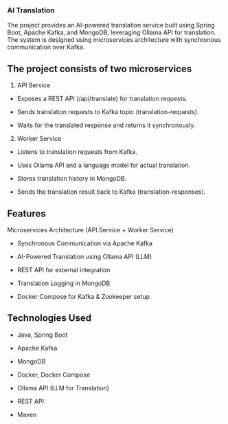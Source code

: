 ### AI Translation
The project provides an AI-powered translation service built using Spring Boot, Apache Kafka, and MongoDB, leveraging Ollama API for translation. The system is designed using microservices architecture with synchronous communication over Kafka.


## The project consists of two microservices

  1) API Service

  - Exposes a REST API (/api/translate) for translation requests.

  - Sends translation requests to Kafka topic (translation-requests).

  - Waits for the translated response and returns it synchronously.

  2) Worker Service

  - Listens to translation requests from Kafka.

  - Uses Ollama API and a language model for actual translation.

  - Stores translation history in MongoDB.

  - Sends the translation result back to Kafka (translation-responses).

##  Features
Microservices Architecture (API Service + Worker Service)

  - Synchronous Communication via Apache Kafka

  - AI-Powered Translation using Ollama API (LLM)

  - REST API for external integration

  - Translation Logging in MongoDB

  - Docker Compose for Kafka & Zookeeper setup



## Technologies Used
  - Java, Spring Boot

  - Apache Kafka

  - MongoDB

  - Docker, Docker Compose

  - Ollama API (LLM for Translation)

  - REST API

  - Maven
